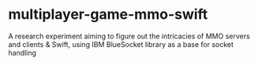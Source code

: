 # multiplayer-game-mmo-swift
A research experiment aiming to figure out the intricacies of MMO servers and clients &amp; Swift, using IBM BlueSocket library as a base for socket handling 
